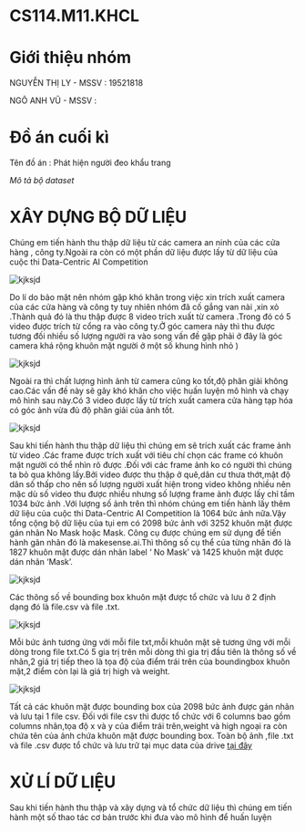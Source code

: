 # CS114.M11.KHCL
<html>
<h1> Giới thiệu nhóm </h1>
<p> NGUYỄN THỊ LY - MSSV : 19521818 </p>
<p> NGÔ ANH VŨ -  MSSV : </p>
<h1> Đồ án cuối kì </h1>
<p>Tên đồ án : Phát hiện người đeo khẩu trang </p>
  
 _Mô tả bộ dataset_
  
# XÂY DỰNG BỘ DỮ LIỆU
  
  Chúng em tiến hành thu thập dữ liệu từ các camera an ninh của các cửa hàng , công ty.Ngoài ra  còn có một phần dữ liệu được lấy từ dữ liệu của cuộc thi
Data-Centric AI Competition
  
![kjksjd](https://github.com/nguyenthily1605/CS114.L21.KHCL/blob/main/image/1.png)
  

  Do lí do bảo mật nên nhóm gặp khó khăn trong việc xin trích xuất camera của các cửa hàng và công ty tuy nhiên nhóm đã cố gắng van nài ,xin xỏ .Thành quả đó là thu thập được 8 video trích xuất từ camera  .Trong đó có 5 video được trích từ cổng ra vào công ty.Ở góc camera này thì thu được tương đối nhiều số lượng người ra vào song vấn đề gặp phải ở đây là góc camera khá rộng khuôn mặt người ở một số khung hình nhỏ )
  
  ![kjksjd](https://github.com/nguyenthily1605/CS114.L21.KHCL/blob/main/image/2.png)
  

  Ngoài ra thì chất lượng hình ảnh từ camera cũng ko tốt,độ phân giải không cao.Các vấn đề này sẽ gây khó khăn cho việc huấn luyện mô hình và chạy mô hình sau này.Có 3 video được lấy từ trích xuất camera cửa hàng tạp hóa có góc ảnh vừa đủ độ phân giải của ảnh tốt.
  
  ![kjksjd](https://github.com/nguyenthily1605/CS114.L21.KHCL/blob/main/image/3.png)
  

Sau khi tiến hành thu thập dữ liệu thì chúng em sẽ trích xuất các frame ảnh từ video .Các frame được trích xuất với tiêu chí chọn các frame có khuôn mặt người có thể nhìn rõ được .Đối với các frame ảnh ko có người thì chúng ta bỏ qua không lấy.Bởi video được thu thập ở quê,dân cư thưa thớt,mật độ dân số thấp cho nên số lượng người xuất hiện trong video không nhiều nên mặc dù số video thu được nhiều nhưng số lượng frame ảnh được lấy chỉ tầm 1034 bức ảnh .Với lượng số ảnh trên thì nhóm chúng em tiến hành lấy thêm dữ liệu của cuộc thi  Data-Centric AI Competition là 1064 bức ảnh nữa.Vậy tổng cộng bộ dữ liệu của tụi em có 2098 bức ảnh với 3252 khuôn mặt được gán nhãn No Mask hoặc Mask. Công cụ được chúng em sử dụng để tiến hành gãn nhãn đó là makesense.ai.Thì thông số cụ thể của từng nhãn đó là 1827 khuôn mặt được dán nhãn label ‘ No Mask’ và 1425 khuôn mặt  được dán nhãn ‘Mask’.

 ![kjksjd](https://github.com/nguyenthily1605/CS114.L21.KHCL/blob/main/image/4.jpg)

Các thông số về bounding box khuôn mặt được tổ chức và lưu ở 2 định dạng đó là file.csv và file .txt.
 
![kjksjd](https://github.com/nguyenthily1605/CS114.L21.KHCL/blob/main/image/5.png)
  
Mỗi bức ảnh tương ứng với mỗi file txt,mỗi khuôn mặt sẽ tương ứng với mỗi dòng trong file txt.Có 5 gia trị trên mỗi dòng thì gia trị đầu tiên là thông số về nhãn,2 giá trị tiếp theo là tọa độ của điểm trái trên của boundingbox khuôn mặt,2 điểm còn lại là giá trị high và weight.  

  ![kjksjd](https://github.com/nguyenthily1605/CS114.L21.KHCL/blob/main/image/6.png)
  
Tất cả các khuôn mặt được bounding box của 2098 bức ảnh được gán nhãn và lưu tại 1 file csv. Đối với file csv thì được tổ chức với 6 columns bao gồm columns nhãn,tọa độ x và y của điểm trái trên,weight và high ngoại ra còn chứa tên của ảnh chứa khuôn mặt được bounding box.
  Toàn bộ ảnh ,file .txt và file .csv được tổ chức và lưu trữ tại mục data của drive [tại đây](https://drive.google.com/drive/folders/1_UuzfXEk6-at0SI4-y3c84NzROAc2XPe?usp=sharing)
  
  # XỬ LÍ DỮ LIỆU
  Sau khi tiến hành thu thập và xây dựng và tổ  chức dữ liệu thì chúng em tiến hành một số thao tác cơ bản trước khi đưa vào mô hình để huấn luyện

  
  
